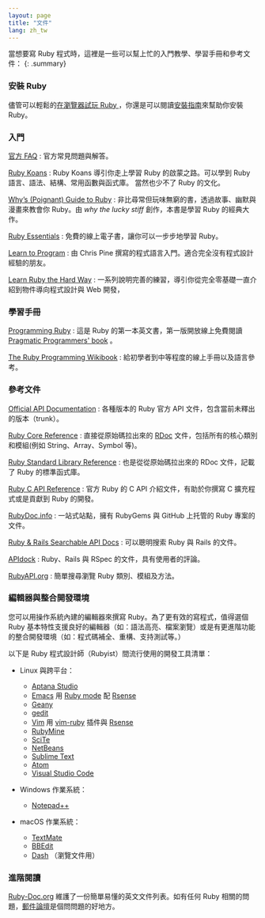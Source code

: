```yaml
---
layout: page
title: "文件"
lang: zh_tw
---
```


當想要寫 Ruby 程式時，這裡是一些可以幫上忙的入門教學、學習手冊和參考文件：
{: .summary}

### 安裝 Ruby

儘管可以輕鬆的[在瀏覽器試玩 Ruby ][1]，你還是可以閱讀[安裝指南](installation/)來幫助你安裝 Ruby。

### 入門

[官方 FAQ](/en/documentation/faq/)
: 官方常見問題與解答。

[Ruby Koans][2]
: Ruby Koans 導引你走上學習 Ruby 的啟蒙之路。可以學到 Ruby 語言、語法、結構、常用函數與函式庫。
  當然也少不了 Ruby 的文化。

[Why’s (Poignant) Guide to Ruby][5]
: 非比尋常但玩味無窮的書，透過故事、幽默與漫畫來教會你 Ruby。由 *why the lucky
  stiff* 創作，本書是學習 Ruby 的經典大作。

[Ruby Essentials][7]
: 免費的線上電子書，讓你可以一步步地學習 Ruby。

[Learn to Program][8]
: 由 Chris Pine 撰寫的程式語言入門。適合完全沒有程式設計經驗的朋友。

[Learn Ruby the Hard Way][38]
: 一系列說明完善的練習，導引你從完全零基礎一直介紹到物件導向程式設計與 Web 開發，

### 學習手冊

[Programming Ruby][9]
: 這是 Ruby 的第一本英文書，第一版開放線上免費閱讀 [Pragmatic Programmers' book][10] 。

[The Ruby Programming Wikibook][12]
: 給初學者到中等程度的線上手冊以及語言參考。

### 參考文件

[Official API Documentation][docs-rlo-en]
: 各種版本的 Ruby 官方 API 文件，包含當前未釋出的版本（trunk）。

[Ruby Core Reference][13]
: 直接從原始碼拉出來的 [RDoc][14] 文件，包括所有的核心類別和模組(例如 String、Array、Symbol 等)。

[Ruby Standard Library Reference][15]
: 也是從從原始碼拉出來的 RDoc 文件，記載了 Ruby 的標準函式庫。

[Ruby C API Reference][extensions]
: 官方 Ruby 的 C API 介紹文件，有助於你撰寫 C 擴充程式或是貢獻到 Ruby 的開發。

[RubyDoc.info][16]
: 一站式站點，擁有 RubyGems 與 GitHub 上托管的 Ruby 專案的文件。

[Ruby & Rails Searchable API Docs][17]
: 可以聰明搜索 Ruby 與 Rails 的文件。

[APIdock][18]
: Ruby、Rails 與 RSpec 的文件，具有使用者的評論。

[RubyAPI.org][rubyapi-org]
: 簡單搜尋瀏覽 Ruby 類別、模組及方法。

### 編輯器與整合開發環境

您可以用操作系統內建的編輯器來撰寫 Ruby。為了更有效的寫程式，值得選個 Ruby 基本特性支援良好的編輯器（如：語法高亮、檔案瀏覽）或是有更進階功能的整合開發環境（如：程式碼補全、重構、支持測試等。）

以下是 Ruby 程式設計師（Rubyist）間流行使用的開發工具清單：

* Linux 與跨平台：
  * [Aptana Studio][19]
  * [Emacs][20] 用 [Ruby mode][21] 配 [Rsense][22]
  * [Geany][23]
  * [gedit][24]
  * [Vim][25] 用 [vim-ruby][26] 插件與 [Rsense][22]
  * [RubyMine][27]
  * [SciTe][28]
  * [NetBeans][36]
  * [Sublime Text][37]
  * [Atom][atom]
  * [Visual Studio Code][vscode]

* Windows 作業系統：
  * [Notepad++][29]

* macOS 作業系統：
  * [TextMate][32]
  * [BBEdit][33]
  * [Dash][39] （瀏覽文件用）

### 進階閱讀

[Ruby-Doc.org][34] 維護了一份簡單易懂的英文文件列表。如有任何 Ruby 相關的問題，[郵件論壇](/en/community/mailing-lists/)是個問問題的好地方。



[1]: https://try.ruby-lang.org/
[2]: https://rubykoans.com/
[5]: https://poignant.guide
[7]: http://www.techotopia.com/index.php/Ruby_Essentials
[8]: http://pine.fm/LearnToProgram/
[9]: http://www.ruby-doc.org/docs/ProgrammingRuby/
[10]: https://pragprog.com/titles/ruby5/programming-ruby-3-3-5th-edition/
[12]: http://en.wikibooks.org/wiki/Ruby_programming_language
[13]: http://www.ruby-doc.org/core
[14]: https://ruby.github.io/rdoc/
[15]: http://www.ruby-doc.org/stdlib
[extensions]: https://docs.ruby-lang.org/en/master/extension_rdoc.html
[16]: http://www.rubydoc.info/
[17]: http://rubydocs.org/
[18]: http://apidock.com/
[rubyapi-org]: https://rubyapi.org/
[19]: http://www.aptana.com/
[20]: http://www.gnu.org/software/emacs/
[21]: http://www.emacswiki.org/emacs/RubyMode
[22]: http://rsense.github.io/
[23]: http://www.geany.org/
[24]: http://projects.gnome.org/gedit/screenshots.html
[25]: http://www.vim.org/
[26]: https://github.com/vim-ruby/vim-ruby
[27]: http://www.jetbrains.com/ruby/
[28]: http://www.scintilla.org/SciTE.html
[29]: http://notepad-plus-plus.org/
[32]: http://macromates.com/
[33]: https://www.barebones.com/products/bbedit/
[34]: http://ruby-doc.org
[36]: https://netbeans.org/
[37]: http://www.sublimetext.com/
[38]: https://learncodethehardway.org/ruby/
[39]: http://kapeli.com/dash
[docs-rlo-en]: https://docs.ruby-lang.org/en/
[atom]: https://atom.io/
[vscode]: https://code.visualstudio.com/

[rubytw]: http://ruby.tw
[ruby-user-guide-zh_tw]: http://guides.ruby.tw/ruby/
